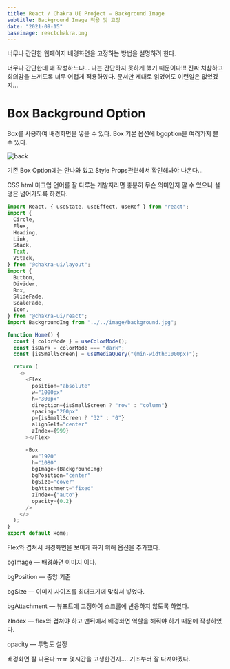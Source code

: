 ```yaml
---
title: React / Chakra UI Project — Background Image
subtitle: Background Image 적용 및 고정
date: "2021-09-15"
baseimage: reactchakra.png
---
```


너무나 간단한 웹페이지 배경화면을 고정하는 방법을 설명하려 한다.

너무나 간단한데 왜 작성하느냐… 나는 간단하지 못하게 했기 때문이다!!! 진짜 처참하고 회의감을 느끼도록 너무 어렵게 적용하였다. 문서만 제대로 읽었어도 이런일은 없었겠지…

# Box Background Option

Box를 사용하여 배경화면을 넣을 수 있다. Box 기본 옵션에 bgoption을 여러가지 볼 수 있다.

![back](/images/chakra-back/props1.png)

기존 Box Option에는 안나와 있고 Style Props관련해서 확인해봐야 나온다…

CSS html 마크업 언어를 잘 다루는 개발자라면 충분히 무슨 의미인지 알 수 있으니 설명은 넘어가도록 하겠다.

```js
import React, { useState, useEffect, useRef } from "react";
import {
  Circle,
  Flex,
  Heading,
  Link,
  Stack,
  Text,
  VStack,
} from "@chakra-ui/layout";
import {
  Button,
  Divider,
  Box,
  SlideFade,
  ScaleFade,
  Icon,
} from "@chakra-ui/react";
import BackgroundImg from "../../image/background.jpg";

function Home() {
  const { colorMode } = useColorMode();
  const isDark = colorMode === "dark";
  const [isSmallScreen] = useMediaQuery("(min-width:1000px)");

  return (
    <>
      <Flex
        position="absolute"
        w="1000px"
        h="300px"
        direction={isSmallScreen ? "row" : "column"}
        spacing="200px"
        p={isSmallScreen ? "32" : "0"}
        alignSelf="center"
        zIndex={999}
      ></Flex>

      <Box
        w="1920"
        h="1080"
        bgImage={BackgroundImg}
        bgPosition="center"
        bgSize="cover"
        bgAttachment="fixed"
        zIndex={"auto"}
        opacity={0.2}
      />
    </>
  );
}
export default Home;
```

Flex와 겹쳐서 배경화면을 보이게 하기 위해 옵션을 추가했다.

bgImage — 배경화면 이미지 이다.

bgPosition — 중앙 기준

bgSize — 이미지 사이즈를 최대크기에 맞춰서 넣었다.

bgAttachment — 뷰포트에 고정하여 스크롤에 반응하지 않도록 하였다.

zIndex — flex와 겹쳐야 하고 맨뒤에서 배경화면 역할을 해줘야 하기 때문에 작성하였다.

opacity — 투명도 설정

배경화면 잘 나온다 ㅠㅠ 몇시간을 고생한건지…. 기초부터 잘 다져야겠다.
